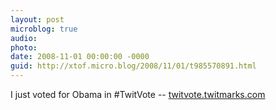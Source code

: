 ```yaml
---
layout: post
microblog: true
audio: 
photo: 
date: 2008-11-01 00:00:00 -0000
guid: http://xtof.micro.blog/2008/11/01/t985570891.html
---
```

I just voted for Obama in #TwitVote -- [twitvote.twitmarks.com](http://twitvote.twitmarks.com/)
